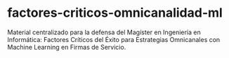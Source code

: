 # factores-criticos-omnicanalidad-ml
Material centralizado para la defensa del Magíster en Ingeniería en Informática: Factores Críticos del Éxito para Estrategias Omnicanales con Machine Learning en Firmas de Servicio.
